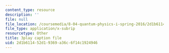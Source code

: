 ```yaml
---
content_type: resource
description: ''
file: null
file_location: /coursemedia/8-04-quantum-physics-i-spring-2016/2d1b611452d19369a36c6f14c1924946_8NKsBpjXRt0.srt
file_type: application/x-subrip
resourcetype: Other
title: 3play caption file
uid: 2d1b6114-52d1-9369-a36c-6f14c1924946
---
```


